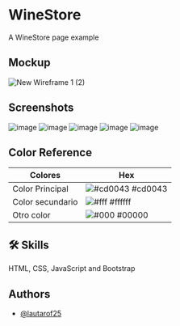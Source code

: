 
# WineStore

A WineStore page example

## Mockup

![New Wireframe 1 (2)](https://github.com/Lautarof25/Vinoteca/assets/81919816/7676f507-a91a-4586-ae2f-b6bd63fda4fc)


## Screenshots

![image](https://github.com/Lautarof25/Vinoteca/assets/81919816/b88cf474-4fa0-4983-af05-6fdd087407e9)
![image](https://github.com/Lautarof25/Vinoteca/assets/81919816/dd660287-2244-4f85-bd69-b0890de7d582)
![image](https://github.com/Lautarof25/Vinoteca/assets/81919816/20ca5f51-e714-4d09-ad73-835e18790af9)
![image](https://github.com/Lautarof25/Vinoteca/assets/81919816/f037265d-b5e9-4e3f-a3f0-b01fa0908367)
![image](https://github.com/Lautarof25/Vinoteca/assets/81919816/e21c6e24-f1c9-42d0-9aa1-3e0105932c82)


## Color Reference

| Colores             | Hex                                                                |
| ----------------- | ------------------------------------------------------------------ |
| Color Principal | ![#cd0043](https://via.placeholder.com/10/cd0043?text=+) #cd0043 |
| Color secundario | ![#fff](https://via.placeholder.com/10/fff?text=+) #ffffff |
| Otro color | ![#000](https://via.placeholder.com/10/000?text=+) #00000 |

## 🛠 Skills

HTML, CSS, JavaScript and Bootstrap
## Authors

- [@lautarof25](https://www.github.com/lautarof25)

